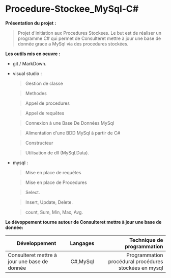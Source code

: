 # Procedure-Stockee_MySql-C#

**Présentation du projet :**
>Projet d'initiation aux Procedures Stockees.
>Le but est de réaliser un programme C# qui permet de Consulteret mettre à jour une base de donnée grace a MySql via des procedures stockées.


**Les outils mis en oeuvre :**
* git / MarkDown.

* visual studio :
  >Gestion de classe
  
  >Methodes 
  
  >Appel de procedures 
  
  >Appel de requêtes 
  
  >Connexion à une Base De Données MySql 
  
  >Alimentation d'une BDD MySql à partir de C#
  
  >Constructeur
  
  >Utilisation de dll (MySql.Data).
* mysql :
  >Mise en place de requêtes 
  
  >Mise en place de Procedures
  
  >Select.
  
  >Insert, Update, Delete.
  
  >count, Sum, Min, Max, Avg.

**Le dévoppement tourne autour de Consulteret mettre à jour une base de donnée:**

|Développement                                |Langages |Technique de programmation                           |
|---------------------------------------------|:-------:|----------------------------------------------------:|
|Consulteret mettre à jour une base de donnée |C#,MySql |Programmation procédural procédures stockées en mysql|




